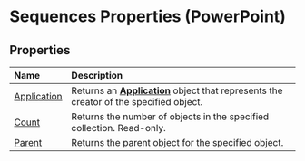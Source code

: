 
# Sequences Properties (PowerPoint)

## Properties



|**Name**|**Description**|
|:-----|:-----|
|[Application](4c5f6875-e830-937d-fcbd-9251e3bd986d.md)|Returns an  **[Application](978c2b99-4271-b953-4283-73b5f3d96f41.md)** object that represents the creator of the specified object.|
|[Count](3292024f-d87d-8031-29ab-11631361cd99.md)|Returns the number of objects in the specified collection. Read-only.|
|[Parent](452a714e-dcec-f217-ceae-97265f62c691.md)|Returns the parent object for the specified object.|
